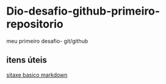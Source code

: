 # Dio-desafio-github-primeiro-repositorio
meu primeiro desafio- git/github

## itens úteis 

[sitaxe basico markdown](https://www.markdownguide.org/)
